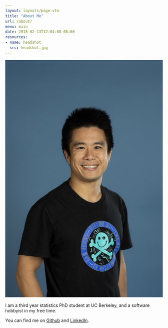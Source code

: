 ```yaml
---
layout: layouts/page.vto
title: "About Me"
url: /about/
menu: main
date: 2018-02-13T12:04:08-08:00
resources:
- name: headshot
  src: headshot.jpg
---
```


<img src="/img/about/portrait.jpg" transform-images="avif webp jpg 300@2">

I am a third year statistics PhD student at UC Berkeley, and a software
hobbyist in my free time.

You can find me on [Github](https://github.com/feynmanliang)
and [LinkedIn](https://linkedin.com/in/feynman).
